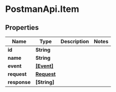 # PostmanApi.Item

## Properties

Name | Type | Description | Notes
------------ | ------------- | ------------- | -------------
**id** | **String** |  | 
**name** | **String** |  | 
**event** | [**[Event]**](Event.md) |  | 
**request** | [**Request**](Request.md) |  | 
**response** | **[String]** |  | 


